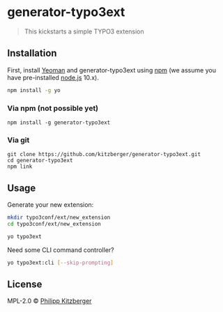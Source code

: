 # generator-typo3ext

> This kickstarts a simple TYPO3 extension

## Installation

First, install [Yeoman](http://yeoman.io) and generator-typo3ext using [npm](https://www.npmjs.com/) (we assume you have pre-installed [node.js](https://nodejs.org/) 10.x).

```bash
npm install -g yo
```

### Via npm (not possible yet)

```
npm install -g generator-typo3ext
```

### Via git

```
git clone https://github.com/kitzberger/generator-typo3ext.git
cd generator-typo3ext
npm link
```

## Usage

Generate your new extension:

```bash
mkdir typo3conf/ext/new_extension
cd typo3conf/ext/new_extension

yo typo3ext
```

Need some CLI command controller?

```bash
yo typo3ext:cli [--skip-prompting]
```

## License

MPL-2.0 © [Philipp Kitzberger](https://github.com/kitzberger)
